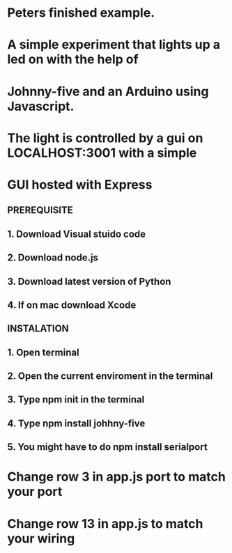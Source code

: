 # Peters finished example.
# A simple experiment that lights up a led on with the help of
# Johnny-five and an Arduino using Javascript.
# The light is controlled by a gui on LOCALHOST:3001 with a simple
# GUI hosted with Express

##      PREREQUISITE
## 1. Download Visual stuido code
## 2. Download node.js
## 3. Download latest version of Python
## 4. If on mac download Xcode


##      INSTALATION
## 1. Open terminal
## 2. Open the current enviroment in the terminal
## 3. Type npm init in the terminal
## 4. Type npm install johhny-five
## 5. You might have to do npm install serialport

# Change row 3 in app.js port to match your port
# Change row 13 in app.js to match your wiring